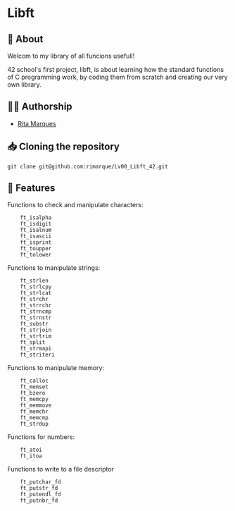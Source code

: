 # **Libft**

## :speech_balloon: **About**
Welcom to my library of all funcions usefull!

42 school's first project, libft, is about learning how the standard functions of C programming work, by coding them from scratch and creating our very own library.

## 🙋‍♀️ **Authorship**
- [Rita Marques](https://github.com/rimarque)

## :inbox_tray: **Cloning the repository**

```shell
git clone git@github.com:rimarque/Lv00_Libft_42.git
```

## 💎 **Features**

Functions to check and manipulate characters:
```
    ft_isalpha
    ft_isdigit
    ft_isalnum
    ft_isascii
    ft_isprint
    ft_toupper
    ft_tolower
```

Functions to manipulate strings:
```
    ft_strlen
    ft_strlcpy
    ft_strlcat
    ft_strchr
    ft_strrchr
    ft_strncmp
    ft_strnstr
    ft_substr
    ft_strjoin
    ft_strtrim
    ft_split
    ft_strmapi
    ft_striteri
```

Functions to manipulate memory:
```
    ft_calloc
    ft_memset
    ft_bzero
    ft_memcpy
    ft_memmove
    ft_memchr
    ft_memcmp
    ft_strdup
```

Functions for numbers:
```
    ft_atoi
    ft_itoa
```

Functions to write to a file descriptor
```
    ft_putchar_fd
    ft_putstr_fd
    ft_putendl_fd
    ft_putnbr_fd

```
